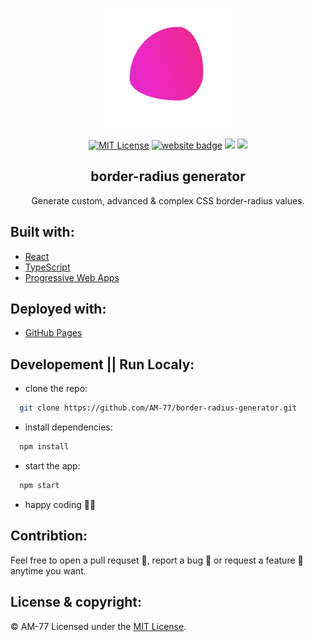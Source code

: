 <p align="center"><a href="https://am-77.github.io/border-radius-generator/" target="_blank" rel="noopener noreferrer"><img width="192px" height="192px" src="./public/images/logo.png" alt="border-radius generator logo"></a></p>

<p align="center">
  <a href="https://github.com/AM-77/border-radius-generator/blob/master/LICENSE"><img src="https://img.shields.io/github/license/am-77/border-radius-generator?color=%23bb0059&logoColor=%23bb0059" alt="MIT License" /></a>
  <a href="https://am-77.github.io/border-radius-generator/" alt="Website" ><img src="https://img.shields.io/badge/website-border--radius%20generator-%23bb0059" alt="website badge" /></a>
  <a herf="https://appsco.pe/app/borderradiusgenerator" alt="appsco store" ><img src="https://img.shields.io/badge/PWA-appsco.pe-%23bb0059" /></a>
  <img src="https://img.shields.io/badge/Open%20Source-%E2%99%A5-%23bb0059" />
</p>

<h2 align="center">border-radius generator</h2>
<p align="center">Generate custom, advanced & complex CSS border-radius values.</p>

## Built with:

- [React](https://reactjs.org)
- [TypeScript](https://www.typescriptlang.org/)
- [Progressive Web Apps](https://web.dev/progressive-web-apps/)

## Deployed with:

- [GitHub Pages](https://pages.github.com/)

## Developement || Run Localy:

- clone the repo:

```bash
  git clone https://github.com/AM-77/border-radius-generator.git
```

- install dependencies:

```bash
  npm install
```

- start the app:

```bash
  npm start
```

- happy coding 👨‍💻

## Contribtion:

Feel free to open a pull requset 💁, report a bug 🐛 or request a feature 🌟 anytime you want.

## License & copyright:

© AM-77
Licensed under the [MIT License](LICENSE).
